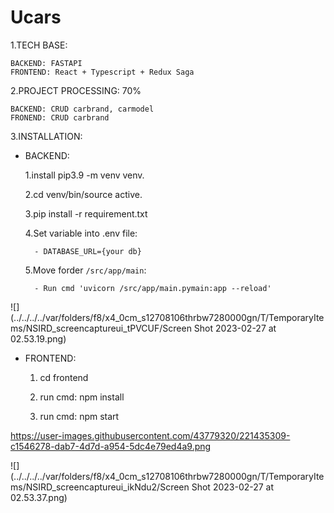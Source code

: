 # Ucars

1.TECH BASE:

    BACKEND: FASTAPI
    FRONTEND: React + Typescript + Redux Saga 
2.PROJECT PROCESSING: 70%

    BACKEND: CRUD carbrand, carmodel
    FRONEND: CRUD carbrand


  
3.INSTALLATION:

* BACKEND:


    1.install pip3.9 -m venv venv.
    
    2.cd venv/bin/source active.
    
    3.pip install -r requirement.txt
    
    
    4.Set variable into .env file:
    
        - DATABASE_URL={your db}
          
    
    5.Move forder `/src/app/main`:
    
        - Run cmd 'uvicorn /src/app/main.pymain:app --reload'

![](../../../../var/folders/f8/x4_0cm_s12708106thrbw7280000gn/T/TemporaryItems/NSIRD_screencaptureui_tPVCUF/Screen Shot 2023-02-27 at 02.53.19.png)

 * FRONTEND:


    1. cd frontend

    3. run cmd: npm install
    
    4. run cmd: npm start
    
https://user-images.githubusercontent.com/43779320/221435309-c1546278-dab7-4d7d-a954-5dc4e79ed4a9.png

![](../../../../var/folders/f8/x4_0cm_s12708106thrbw7280000gn/T/TemporaryItems/NSIRD_screencaptureui_ikNdu2/Screen Shot 2023-02-27 at 02.53.37.png)
